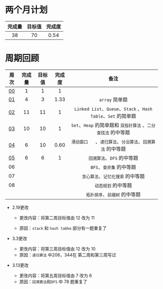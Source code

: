 # 两个月计划

| 完成量 | 目标值 | 完成度 |
| :----: | :----: | :----: |
|   38   |   70   |  0.54  |

# 周期回顾

|          周次          | 完成量 | 目标值 | 完成度 |                             备注                             |
| :--------------------: | :----: | :----: | :----: | :----------------------------------------------------------: |
| [00](第〇周_付清晨.md) |   1    |   1    |   1    |                                                              |
| [01](第一周_付清晨.md) |   4    |   3    |  1.33  |                        `array` 简单题                        |
| [02](第二周_付清晨.md) |   11   |   11   |   1    | `Linked List`、`Queue`、`Stack` 、`Hash Table`、`Set` 的简单题 |
| [03](第三周_付清晨.md) |   10   |   10   |   1    | `Set`、`Heap` 的简单题和 `双指针算法` 、`二分查找法` 的中等题 |
| [04](第四周_付清晨.md) |   6    |   10   |  0.60  | `滑动窗口	`、`递归算法`、`分治算法`、`回溯算法` 的中等题  |
| [05](第五周_付清晨.md) |   6    |   6    |   1    |                  `回溯算法`、`DFS` 的中等题                  |
|           06           |        |        |        |                   `BFS`、`查并集` 的中等题                   |
|           07           |        |        |        |              `贪心算法`、`记忆化搜索` 的中等题               |
|           08           |        |        |        |                     `动态规划` 的中等题                      |
|                        |        |        |        |                `拓扑排序`、`前缀树` 的中等题                 |

- 2.19更改

  - 更改内容：将第二周目标值由 12 改为 11

  - 原因：`stack` 和 `hash tabke` 部分有一题重复了

- 3.3更改
  - 更改内容：将第三周目标值由 12 改为 10
  - 原因：`递归算法` 中206，344在 第二周和第三周写过

- 3.13更改
  - 更改内容：将第五周目标值由 7 改为 6
  - 原因：`回溯算法`和`DFS` 中 78 题重复了